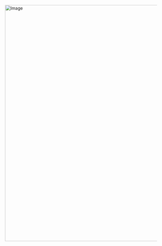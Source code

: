 <img width="1055" height="782" alt="Image" src="https://github.com/user-attachments/assets/10a35106-8e0d-4b38-b779-c28992d91b19" />
